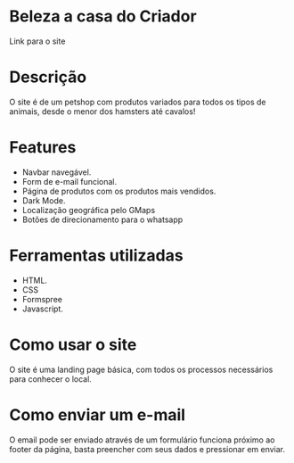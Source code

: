 # Beleza a casa do Criador
Link para o site

# Descrição
O site é de um petshop com produtos variados para todos os tipos de animais, desde o menor dos hamsters até cavalos!

# Features
- Navbar navegável.
- Form de e-mail funcional.
- Página de produtos com os produtos mais vendidos.
- Dark Mode.
- Localização geográfica pelo GMaps
- Botões de direcionamento para o whatsapp

# Ferramentas utilizadas
- HTML.
- CSS
- Formspree
- Javascript.

# Como usar o site
O site é uma landing page básica, com todos os processos necessários para conhecer o local.

# Como enviar um e-mail
O email pode ser enviado através de um formulário funciona próximo ao footer da página, basta preencher com seus dados e pressionar em enviar.

